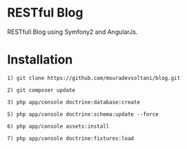 RESTful Blog
=========
RESTfull Blog using Symfony2 and AngularJs.

Installation
=============
```
1) git clone https://github.com/mouradevsoltani/blog.git

2) git composer update

3) php app/console doctrine:database:create

5) php app/console doctrine:schema:update --force

6) php app/console assets:install

7) php app/console doctrine:fixtures:load
```



